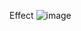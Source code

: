 Effect
![image](https://github.com/hxchen/UnityProjects/raw/main/LightingWithLineRenderer/Assets/Sprites/gif_animation_001.gif)
